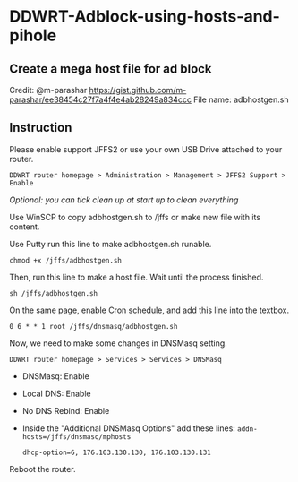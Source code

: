 
# DDWRT-Adblock-using-hosts-and-pihole

## Create a mega host file for ad block
Credit: @m-parashar
https://gist.github.com/m-parashar/ee38454c27f7a4f4e4ab28249a834ccc
File name: adbhostgen.sh

## Instruction
Please enable support JFFS2 or use your own USB Drive attached to your router.

`DDWRT router homepage > Administration > Management > JFFS2 Support > Enable`

*Optional: you can tick clean up at start up to clean everything*

Use WinSCP to copy adbhostgen.sh to /jffs or make new file with its content.

Use Putty run this line to make adbhostgen.sh runable.

`chmod +x /jffs/adbhostgen.sh`

Then, run this line to make a host file. Wait until the process finished.

`sh /jffs/adbhostgen.sh`

On the same page, enable Cron schedule, and add this line into the textbox.

`0 6 * * 1 root /jffs/dnsmasq/adbhostgen.sh`

Now, we need to make some changes in DNSMasq setting.

`DDWRT router homepage > Services > Services > DNSMasq`
  + DNSMasq: Enable
  + Local DNS: Enable
  + No DNS Rebind: Enable
  + Inside the "Additional DNSMasq Options" add these lines:
    `addn-hosts=/jffs/dnsmasq/mphosts`
    
    `dhcp-option=6, 176.103.130.130, 176.103.130.131`
    
Reboot the router.
